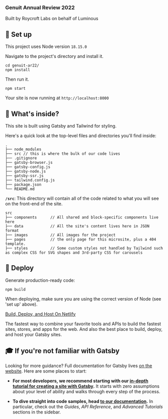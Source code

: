 ### Genuit Annual Review 2022

Built by Roycroft Labs on behalf of Luminous

## 💫 Set up

This project uses Node version `18.15.0`

Navigate to the project's directory and install it.

    cd genuit-ar22/
    npm install

Then run it.

    npm start

Your site is now running at `http://localhost:8000`

## 🧐 What's inside?

This site is built using Gatsby and Tailwind for styling.

Here's a quick look at the top-level files and directories you'll find inside:

    .
    ├── node_modules
    ├── src // this is where the bulk of our code lives
    ├── .gitignore
    ├── gatsby-browser.js
    ├── gatsby-config.js
    ├── gatsby-node.js
    ├── gatsby-ssr.js
    ├── tailwind.config.js
    ├── package.json
    └── README.md

**`/src`**: This directory will contain all of the code related to what you will see on the front-end of the site.

    src
    ├── components      // All shared and block-specific components live here
    ├── data            // All the site's content lives here in JSON format
    ├── images          // All images for the project
    ├── pages           // the only page for this microsite, plus a 404 template.
    ├── styles          // Some custom styles not handled by Tailwind such as complex CSS for SVG shapes and 3rd-party CSS for carousels

## 🚀 Deploy

Generate production-ready code:

    npm build

When deploying, make sure you are using the correct version of Node (see 'set up' above).

[Build, Deploy, and Host On Netlify](https://netlify.com)

The fastest way to combine your favorite tools and APIs to build the fastest sites, stores, and apps for the web. And also the best place to build, deploy, and host your Gatsby sites.

## 🎓 If you're not familiar with Gatsby

Looking for more guidance? Full documentation for Gatsby lives [on the website](https://www.gatsbyjs.com/). Here are some places to start:

- **For most developers, we recommend starting with our [in-depth tutorial for creating a site with Gatsby](https://www.gatsbyjs.com/tutorial/).** It starts with zero assumptions about your level of ability and walks through every step of the process.

- **To dive straight into code samples, head [to our documentation](https://www.gatsbyjs.com/docs/).** In particular, check out the _Guides_, _API Reference_, and _Advanced Tutorials_ sections in the sidebar.
